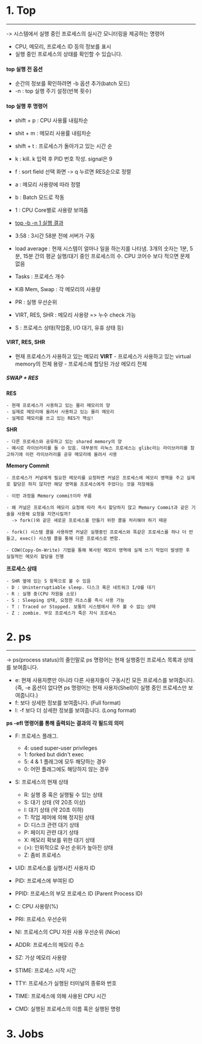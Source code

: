 
# 1. Top
***
-> 시스템에서 실행 중인 프로세스의 실시간 모니터링을 제공하는 명령어 
- CPU, 메모리, 프로세스 ID 등의 정보를 표시
- 실행 중인 프로세스의 상태를 확인할 수 있습니다.

#### top 실행 전 옵션

  - 순간의 정보를 확인하려면 -b 옵션 추가(batch 모드)
  - -n : top 실행 주기 설정(반복 횟수)
  
#### top 실행 후 명령어

  - shift + p : CPU 사용률 내림차순
  - shit + m : 메모리 사용률 내림차순
  - shift + t : 프로세스가 돌아가고 있는 시간 순
  - k : kill. k 입력 후 PID 번호 작성. signal은 9
  - f : sort field 선택 화면 -> q 누르면 RES순으로 정렬
  - a : 메모리 사용량에 따라 정렬
  - b : Batch 모드로 작동
  - 1 : CPU Core별로 사용량 보여줌
  
  - [top -b -n 1 실행 결과](https://ucfbfc7788df9a3ed7117c485c95.dl.dropboxusercontent.com/cd/0/inline/B8Wxn3zrG9w1EzNcqe8GdXv3OPB62rAQYRGYI6-OP_0yaG3AplX4oXzNHgLPQSiOLVRey53e6nizK_9GZvhg5ZkLfWEYt1iW2FNMEKxGKiZe9s1ra_D4lrHYfyP73mM6jQ4oUX4hbM30ROsvOL2iRVM3LbKWhK0ohRCUCwbvFVOqzg/file#)
  
  - 3:58 : 3시간 58분 전에 서버가 구동
  - load average : 현재 시스템이 얼마나 일을 하는지를 나타냄. 3개의 숫자는 1분, 5분, 15분 간의 평균 실행/대기 중인 프로세스의 수. CPU   코어수 보다 적으면 문제 없음
  - Tasks : 프로세스 개수
  - KiB Mem, Swap : 각 메모리의 사용량
  - PR : 실행 우선순위
  - VIRT, RES, SHR : 메모리 사용량 => 누수 check 가능  
  - S : 프로세스 상태(작업중, I/O 대기, 유휴 상태 등)

  #### VIRT, RES, SHR
   - 현재 프로세스가 사용하고 있는 메모리
   **VIRT**
    - 프로세스가 사용하고 있는 virtual memory의 전체 용량
    - 프로세스에 할당된 가상 메모리 전체
  
  ##### SWAP + RES
   **RES**
  
    - 현재 프로세스가 사용하고 있는 물리 메모리의 양
    - 실제로 메모리에 올려서 사용하고 있는 물리 메모리
    - 실제로 메모리를 쓰고 있는 RES가 핵심!
   **SHR**
  
    - 다른 프로세스와 공유하고 있는 shared memory의 양 
    - 예시로 라이브러리를 들 수 있음. 대부분의 리눅스 프로세스는 glibc라는 라이브러리를 참고하기에 이런 라이브러리를 공유 메모리에 올려서 사용
    
   **Memory Commit**
    
    - 프로세스가 커널에게 필요한 메모리를 요청하면 커널은 프로세스에 메모리 영역을 주고 실제로 할당은 하지 않지만 해당 영역을 프로세스에게 주었다는 것을 저장해둠
    
    - 이런 과정을 Memory commit이라 부름
    
    - 왜 커널은 프로세스의 메모리 요청에 따라 즉시 할당하지 않고 Memory Commit과 같은 기술을 사용해 요청을 지연시킬까?
      -> fork()와 같은 새로운 프로세스를 만들기 위한 콜을 처리해야 하기 때문
    
    - fork() 시스템 콜을 사용하면 커널은 실행중인 프로세스와 똑같은 프로세스를 하나 더 만들고, exec() 시스템 콜을 통해 다른 프로세스로 변함. 
   
    - COW(Copy-On-Write) 기법을 통해 복사된 메모리 영역에 실제 쓰기 작업이 발생한 후 실질적인 메모리 할당을 진행
    
   **프로세스 상태**
  
    - SHR 옆에 있는 S 항목으로 볼 수 있음
    - D : Uninterruptiable sleep. 디스크 혹은 네트워크 I/O를 대기
    - R : 실행 중(CPU 자원을 소모)
    - S : Sleeping 상태, 요청한 리소스를 즉시 사용 가능
    - T : Traced or Stopped. 보통의 시스템에서 자주 볼 수 없는 상태
    - Z : zombie. 부모 프로세스가 죽은 자식 프로세스
    
# 2. ps
***
  -> ps(process status)의 줄인말로 ps 명령어는 현재 실행중인 프로세스 목록과 상태를 보여줍니다.

  - e: 현재 사용자뿐만 아니라 다른 사용자들이 구동시킨 모든 프로세스를 보여줍니다. (즉, -e 옵션이 없다면 ps 명령어는 현재 사용자(Shell)이 실행 중인 프로세스만 보여줍니다.)
  - f: 보다 상세한 정보를 보여줍니다. (Full format)
  - l: -f 보다 더 상세한 정보를 보여줍니다. (Long format)
  
  **ps -efl 명령어를 통해 출력되는 결과의 각 필드의 의미**
    
   - F: 프로세스 플래그.
   
     - 4: used super-user privileges
     - 1: forked but didn't exec
     - 5: 4 & 1 플래그에 모두 해당하는 경우
     - 0: 어떤 플래그에도 해당하지 않는 경우
     
   - S: 프로세스의 현재 상태
   
     - R: 실행 중 혹은 실행될 수 있는 상태
     - S: 대기 상태 (약 20초 이상)
     - I: 대기 상태 (약 20초 이하)
     - T: 작업 제어에 의해 정지된 상태
     - D: 디스크 관련 대기 상태
     - P: 페이지 관련 대기 상태
     - X: 메모리 확보를 위한 대기 상태
     - (>): 인위적으로 우선 순위가 높아진 상태
     - Z: 좀비 프로세스
     
   - UID: 프로세스를 실행시킨 사용자 ID
   
   - PID: 프로세스에 부여된 ID
   
   - PPID: 프로세스의 부모 프로세스 ID (Parent Process ID)
   
   - C: CPU 사용량(%)
   
   - PRI: 프로세스 우선순위
   
   - NI: 프로세스의 CPU 자원 사용 우선순위 (Nice)
    
   - ADDR: 프로세스의 메모리 주소
   
   - SZ: 가상 메모리 사용량
   
   - STIME: 프로세스 시작 시간
   
   - TTY: 프로세스가 실행된 터미널의 종류와 번호
   
   - TIME: 프로세스에 의해 사용된 CPU 시간
   
   - CMD: 실행된 프로세스의 이름 혹은 실행된 명령

# 3. Jobs























